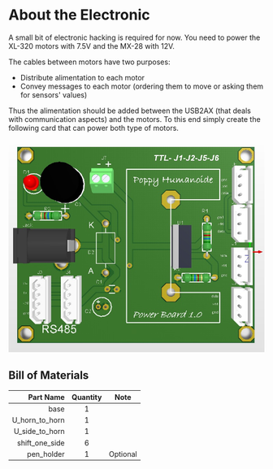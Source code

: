 # About the Electronic

A small bit of electronic hacking is required for now. You need to power the XL-320 motors with 7.5V and the MX-28 with 12V.

The cables between motors have two purposes:

* Distribute alimentation to each motor
* Convey messages to each motor (ordering them to move or asking them for sensors' values)

Thus the alimentation should be added between the USB2AX (that deals with communication aspects) and the motors.
To this end simply create the following card that can power both type of motors.

![elec1](img/electronic/elec1.jpg)

## Bill of Materials

| Part Name      | Quantity |   Note   |
| --------------:|:--------:|:--------:|
| base           |    1     |          |
| U_horn_to_horn |    1     |          |
| U_side_to_horn |    1     |          |
| shift_one_side |    6     |          |
| pen_holder     |    1     | Optional |
